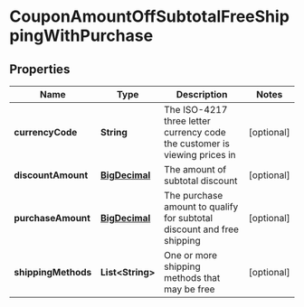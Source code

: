
# CouponAmountOffSubtotalFreeShippingWithPurchase

## Properties
Name | Type | Description | Notes
------------ | ------------- | ------------- | -------------
**currencyCode** | **String** | The ISO-4217 three letter currency code the customer is viewing prices in |  [optional]
**discountAmount** | [**BigDecimal**](BigDecimal.md) | The amount of subtotal discount |  [optional]
**purchaseAmount** | [**BigDecimal**](BigDecimal.md) | The purchase amount to qualify for subtotal discount and free shipping |  [optional]
**shippingMethods** | **List&lt;String&gt;** | One or more shipping methods that may be free |  [optional]



